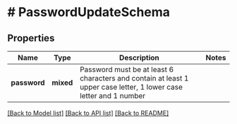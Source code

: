 # # PasswordUpdateSchema

## Properties

Name | Type | Description | Notes
------------ | ------------- | ------------- | -------------
**password** | **mixed** | Password must be at least 6 characters and contain at least 1 upper case letter, 1 lower case letter and 1 number |

[[Back to Model list]](../../README.md#models) [[Back to API list]](../../README.md#endpoints) [[Back to README]](../../README.md)
